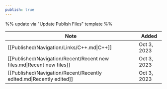 ```yaml
---
publish: true
---
```


%% update via "Update Publish Files" template %% 

| Note                                                                  | Added       |
| --------------------------------------------------------------------- | ----------- |
| [[Published/Navigation/Links/C++.md\|C++]]                            | Oct 3, 2023 |
| [[Published/Navigation/Recent/Recent new files.md\|Recent new files]] | Oct 3, 2023 |
| [[Published/Navigation/Recent/Recently edited.md\|Recently edited]]   | Oct 3, 2023 |
